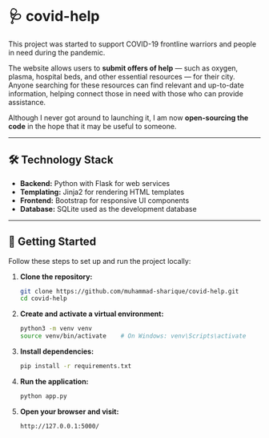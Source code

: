 # 🩺 covid-help

This project was started to support COVID-19 frontline warriors and people in need during the pandemic.

The website allows users to **submit offers of help** — such as oxygen, plasma, hospital beds, and other essential resources — for their city. Anyone searching for these resources can find relevant and up-to-date information, helping connect those in need with those who can provide assistance.

Although I never got around to launching it, I am now **open-sourcing the code** in the hope that it may be useful to someone.

---

## 🛠️ Technology Stack

* **Backend:** Python with Flask for web services
* **Templating:** Jinja2 for rendering HTML templates
* **Frontend:** Bootstrap for responsive UI components
* **Database:** SQLite used as the development database

---

## 🚀 Getting Started

Follow these steps to set up and run the project locally:

1. **Clone the repository:**

   ```bash
   git clone https://github.com/muhammad-sharique/covid-help.git
   cd covid-help
   ```

2. **Create and activate a virtual environment:**

   ```bash
   python3 -m venv venv
   source venv/bin/activate    # On Windows: venv\Scripts\activate
   ```

3. **Install dependencies:**

   ```bash
   pip install -r requirements.txt
   ```

4. **Run the application:**

   ```bash
   python app.py
   ```

5. **Open your browser and visit:**

   ```
   http://127.0.0.1:5000/
   ```


